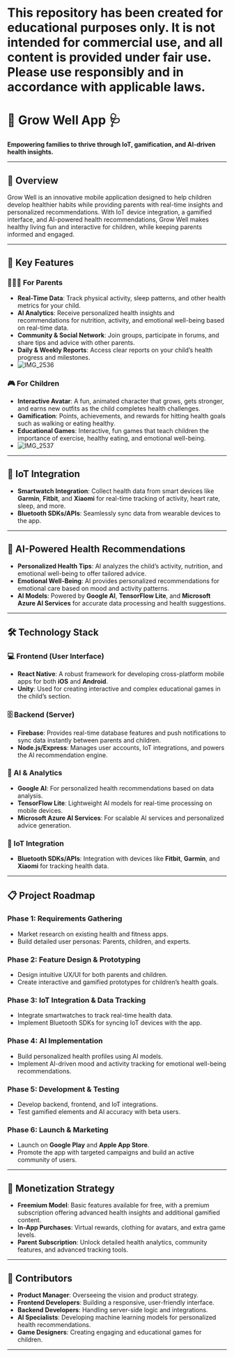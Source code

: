# This repository has been created for educational purposes only. It is not intended for commercial use, and all content is provided under fair use. Please use responsibly and in accordance with applicable laws.

# 🌱 Grow Well App 🩺  
**Empowering families to thrive through IoT, gamification, and AI-driven health insights.**

---

## 🚀 Overview  
Grow Well is an innovative mobile application designed to help children develop healthier habits while providing parents with real-time insights and personalized recommendations. With IoT device integration, a gamified interface, and AI-powered health recommendations, Grow Well makes healthy living fun and interactive for children, while keeping parents informed and engaged.

---

## 🌟 Key Features  

### 👨‍👩‍👧 For Parents  
- **Real-Time Data**: Track physical activity, sleep patterns, and other health metrics for your child.  
- **AI Analytics**: Receive personalized health insights and recommendations for nutrition, activity, and emotional well-being based on real-time data.  
- **Community & Social Network**: Join groups, participate in forums, and share tips and advice with other parents.  
- **Daily & Weekly Reports**: Access clear reports on your child’s health progress and milestones.
- ![IMG_2536](https://github.com/user-attachments/assets/325741d9-c77d-41d0-b825-884717cc8839)


### 🎮 For Children  
- **Interactive Avatar**: A fun, animated character that grows, gets stronger, and earns new outfits as the child completes health challenges.  
- **Gamification**: Points, achievements, and rewards for hitting health goals such as walking or eating healthy.  
- **Educational Games**: Interactive, fun games that teach children the importance of exercise, healthy eating, and emotional well-being.
- ![IMG_2537](https://github.com/user-attachments/assets/7b177a92-a21f-428c-87b7-9ff2a63e5c1c)


---

## 🔗 IoT Integration  
- **Smartwatch Integration**: Collect health data from smart devices like **Garmin**, **Fitbit**, and **Xiaomi** for real-time tracking of activity, heart rate, sleep, and more.  
- **Bluetooth SDKs/APIs**: Seamlessly sync data from wearable devices to the app.

---

## 🤖 AI-Powered Health Recommendations  
- **Personalized Health Tips**: AI analyzes the child’s activity, nutrition, and emotional well-being to offer tailored advice.  
- **Emotional Well-Being**: AI provides personalized recommendations for emotional care based on mood and activity patterns.  
- **AI Models**: Powered by **Google AI**, **TensorFlow Lite**, and **Microsoft Azure AI Services** for accurate data processing and health suggestions.

---

## 🛠️ Technology Stack  

### 💻 Frontend (User Interface)  
- **React Native**: A robust framework for developing cross-platform mobile apps for both **iOS** and **Android**.  
- **Unity**: Used for creating interactive and complex educational games in the child’s section.

### 🗄️ Backend (Server)  
- **Firebase**: Provides real-time database features and push notifications to sync data instantly between parents and children.  
- **Node.js/Express**: Manages user accounts, IoT integrations, and powers the AI recommendation engine.  

### 🧠 AI & Analytics  
- **Google AI**: For personalized health recommendations based on data analysis.  
- **TensorFlow Lite**: Lightweight AI models for real-time processing on mobile devices.  
- **Microsoft Azure AI Services**: For scalable AI services and personalized advice generation.

### 📲 IoT Integration  
- **Bluetooth SDKs/APIs**: Integration with devices like **Fitbit**, **Garmin**, and **Xiaomi** for tracking health data.  

---

## 📋 Project Roadmap  

### **Phase 1: Requirements Gathering**  
- Market research on existing health and fitness apps.  
- Build detailed user personas: Parents, children, and experts.  

### **Phase 2: Feature Design & Prototyping**  
- Design intuitive UX/UI for both parents and children.  
- Create interactive and gamified prototypes for children’s health goals.  

### **Phase 3: IoT Integration & Data Tracking**  
- Integrate smartwatches to track real-time health data.  
- Implement Bluetooth SDKs for syncing IoT devices with the app.  

### **Phase 4: AI Implementation**  
- Build personalized health profiles using AI models.  
- Implement AI-driven mood and activity tracking for emotional well-being recommendations.  

### **Phase 5: Development & Testing**  
- Develop backend, frontend, and IoT integrations.  
- Test gamified elements and AI accuracy with beta users.  

### **Phase 6: Launch & Marketing**  
- Launch on **Google Play** and **Apple App Store**.  
- Promote the app with targeted campaigns and build an active community of users.

---

## 💸 Monetization Strategy  
- **Freemium Model**: Basic features available for free, with a premium subscription offering advanced health insights and additional gamified content.  
- **In-App Purchases**: Virtual rewards, clothing for avatars, and extra game levels.  
- **Parent Subscription**: Unlock detailed health analytics, community features, and advanced tracking tools.

---

## 👥 Contributors  
- **Product Manager**: Overseeing the vision and product strategy.  
- **Frontend Developers**: Building a responsive, user-friendly interface.  
- **Backend Developers**: Handling server-side logic and integrations.  
- **AI Specialists**: Developing machine learning models for personalized health recommendations.  
- **Game Designers**: Creating engaging and educational games for children.  

---
